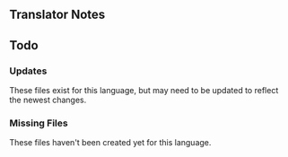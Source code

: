 
## Translator Notes

## Todo

### Updates  
These files exist for this language, but may need to be updated to reflect the newest changes.  
<!--MM:START (UPDATED:lang=ko-kr) --><!--MM:END-->
### Missing Files  
These files haven't been created yet for this language.  
<!--MM:START (CREATED:lang=ko-kr) --><!--MM:END-->
        